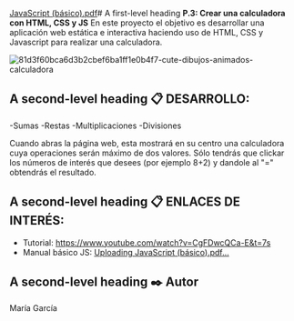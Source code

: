 [JavaScript (básico).pdf](https://github.com/MariaGarciaJordan/p3-calculator/files/13441083/JavaScript.basico.pdf)# A first-level heading **P.3: Crear una calculadora con HTML, CSS y JS**
En este proyecto el objetivo es desarrollar una aplicación web estática e interactiva haciendo uso de HTML, CSS y Javascript para realizar una calculadora.

![81d3f60bca6d3b2cbef6ba1ff1e0b4f7-cute-dibujos-animados-calculadora](https://github.com/MariaGarciaJordan/p3-calculator/assets/149299859/c15038d1-4d2b-424f-9d30-4df7322f83b8)

## A second-level heading  📋 DESARROLLO:

-Sumas
-Restas
-Multiplicaciones
-Divisiones

Cuando abras la página web, esta mostrará en su centro una calculadora cuya operaciones serán máximo de dos valores.
Sólo tendrás que clickar los números de interés que desees (por ejemplo 8+2) y dandole al "=" obtendrás el resultado.

## A second-level heading 📋 ENLACES DE INTERÉS:
   
   - Tutorial: https://www.youtube.com/watch?v=CgFDwcQCa-E&t=7s
   - Manual básico JS: [Uploading JavaScript (básico).pdf…]()

## A second-level heading ✒️ Autor
María García





